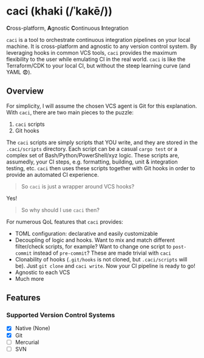 # caci (khaki (/ˈkakē/))

**C**ross-platform, **A**gnostic **C**ontinuous **I**ntegration

`caci` is a tool to orchestrate continuous integration pipelines on your local machine.
It is cross-platform and agnostic to any version control system.
By leveraging hooks in common VCS tools, `caci` provides the maximum flexibility to the user while emulating CI in the real world.
`caci` is like the Terraform/CDK to your local CI, but without the steep learning curve (and YAML 😨).

## Overview

For simplicity, I will assume the chosen VCS agent is Git for this explanation.
With `caci`, there are two main pieces to the puzzle:
1. `caci` scripts
2. Git hooks

The `caci` scripts are simply scripts that YOU write, and they are stored in the `.caci/scripts` directory.
Each script can be a casual `cargo test` or a complex set of Bash/Python/PowerShell/xyz logic.
These scripts are, assumedly, your CI steps, e.g. formatting, building, unit & integration testing, etc.
`caci` then uses these scripts together with Git hooks in order to provide an automated CI experience.

> So `caci` is just a wrapper around VCS hooks?

Yes!

> So why should I use `caci` then?

For numerous QoL features that `caci` provides:
- TOML configuration: declarative and easily customizable
- Decoupling of logic and hooks.
Want to mix and match different filter/check scripts, for example?
Want to change one script to `post-commit` instead of `pre-commit`?
These are made trivial with `caci`
- Clonability of hooks (`.git/hooks` is not cloned, but `.caci/scripts` will be).
Just `git clone` and `caci write`.
Now your CI pipeline is ready to go!
- Agnostic to each VCS
- Much more

## Features

### Supported Version Control Systems
- [x] Native (None)
- [x] Git
- [ ] Mercurial
- [ ] SVN